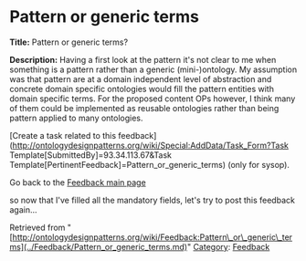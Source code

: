 #  Pattern or generic terms


__Title:__ Pattern or generic terms?


__Description:__ Having a first look at the pattern it's not clear to me when something is a pattern rather than a generic (mini-)ontology. My assumption was that pattern are at a domain independent level of abstraction and concrete domain specific ontologies would fill the pattern entities with domain specific terms. For the proposed content OPs however, I think many of them could be implemented as reusable ontologies rather than being pattern applied to many ontologies. 


  




[Create a task related to this feedback](http://ontologydesignpatterns.org/wiki/Special:AddData/Task_Form?Task Template[SubmittedBy]=93.34.113.67&Task Template[PertinentFeedback]=Pattern_or_generic_terms) (only for sysop).


  



Go back to the  [Feedback main page](../Feedback/Main.md "Feedback:Main")


so now that I've filled all the mandatory fields, let's try to post this feedback again...





Retrieved from "[http://ontologydesignpatterns.org/wiki/Feedback:Pattern\_or\_generic\_terms](../Feedback/Pattern_or_generic_terms.md)"
 [Category](http://ontologydesignpatterns.org/wiki/Special:Categories "Special:Categories"): [Feedback](../Category/Feedback.md "Category:Feedback")